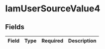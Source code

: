 # IamUserSourceValue4


## Fields

| Field       | Type        | Required    | Description |
| ----------- | ----------- | ----------- | ----------- |